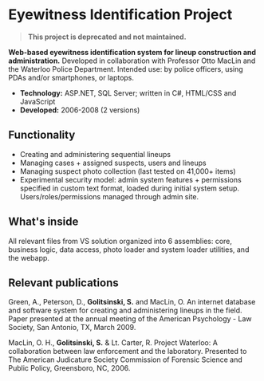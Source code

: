 # 	Eyewitness Identification Project

> **This project is deprecated and not maintained.**

**Web-based eyewitness identification system for lineup construction and administration.**
Developed in collaboration with Professor Otto MacLin and the Waterloo Police Department. Intended use: by police officers, using PDAs and/or smartphones, or laptops.
 
* **Technology:** ASP.NET, SQL Server; written in C#, HTML/CSS and JavaScript
* **Developed:** 2006-2008 (2 versions)

## Functionality
* Creating and administering sequential lineups  
* Managing cases + assigned suspects, users and lineups
* Managing suspect photo collection (last tested on 41,000+ items)
* Experimental security model: admin system features + permissions specified in custom text format, loaded during initial system setup. Users/roles/permissions managed through admin site.



## What's inside

All relevant files from VS solution organized into 6 assemblies: core, business logic, data access, photo loader and system loader utilities, and the webapp.

## Relevant publications

Green, A., Peterson, D., **Golitsinski, S.** and MacLin, O. An internet database and software system for creating and administering lineups in the field. Paper presented at the annual meeting of the American Psychology - Law Society, San Antonio, TX, March 2009.

MacLin, O. H., **Golitsinski, S.** & Lt. Carter, R. Project Waterloo: A collaboration between law enforcement and the laboratory. Presented to The American Judicature Society Commission of Forensic Science and Public Policy, Greensboro, NC, 2006.
